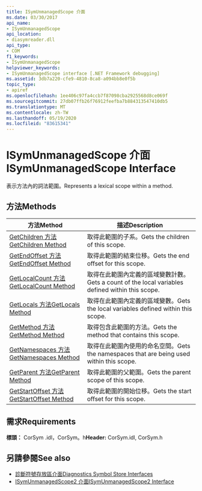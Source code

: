 ```yaml
---
title: ISymUnmanagedScope 介面
ms.date: 03/30/2017
api_name:
- ISymUnmanagedScope
api_location:
- diasymreader.dll
api_type:
- COM
f1_keywords:
- ISymUnmanagedScope
helpviewer_keywords:
- ISymUnmanagedScope interface [.NET Framework debugging]
ms.assetid: 3db7a220-cfe9-4810-8ca8-a094bb8e0f5b
topic_type:
- apiref
ms.openlocfilehash: 1ee406c97fa4ccb7f87098cba2925568d8ce069f
ms.sourcegitcommit: 27db07ffb26f76912feefba7b884313547410db5
ms.translationtype: MT
ms.contentlocale: zh-TW
ms.lasthandoff: 05/19/2020
ms.locfileid: "83615341"
---
```

# <a name="isymunmanagedscope-interface"></a><span data-ttu-id="c7761-102">ISymUnmanagedScope 介面</span><span class="sxs-lookup"><span data-stu-id="c7761-102">ISymUnmanagedScope Interface</span></span>
<span data-ttu-id="c7761-103">表示方法內的詞法範圍。</span><span class="sxs-lookup"><span data-stu-id="c7761-103">Represents a lexical scope within a method.</span></span>  
  
## <a name="methods"></a><span data-ttu-id="c7761-104">方法</span><span class="sxs-lookup"><span data-stu-id="c7761-104">Methods</span></span>  
  
|<span data-ttu-id="c7761-105">方法</span><span class="sxs-lookup"><span data-stu-id="c7761-105">Method</span></span>|<span data-ttu-id="c7761-106">描述</span><span class="sxs-lookup"><span data-stu-id="c7761-106">Description</span></span>|  
|------------|-----------------|  
|[<span data-ttu-id="c7761-107">GetChildren 方法</span><span class="sxs-lookup"><span data-stu-id="c7761-107">GetChildren Method</span></span>](isymunmanagedscope-getchildren-method.md)|<span data-ttu-id="c7761-108">取得此範圍的子系。</span><span class="sxs-lookup"><span data-stu-id="c7761-108">Gets the children of this scope.</span></span>|  
|[<span data-ttu-id="c7761-109">GetEndOffset 方法</span><span class="sxs-lookup"><span data-stu-id="c7761-109">GetEndOffset Method</span></span>](isymunmanagedscope-getendoffset-method.md)|<span data-ttu-id="c7761-110">取得此範圍的結束位移。</span><span class="sxs-lookup"><span data-stu-id="c7761-110">Gets the end offset for this scope.</span></span>|  
|[<span data-ttu-id="c7761-111">GetLocalCount 方法</span><span class="sxs-lookup"><span data-stu-id="c7761-111">GetLocalCount Method</span></span>](isymunmanagedscope-getlocalcount-method.md)|<span data-ttu-id="c7761-112">取得在此範圍內定義的區域變數計數。</span><span class="sxs-lookup"><span data-stu-id="c7761-112">Gets a count of the local variables defined within this scope.</span></span>|  
|[<span data-ttu-id="c7761-113">GetLocals 方法</span><span class="sxs-lookup"><span data-stu-id="c7761-113">GetLocals Method</span></span>](isymunmanagedscope-getlocals-method.md)|<span data-ttu-id="c7761-114">取得在此範圍內定義的區域變數。</span><span class="sxs-lookup"><span data-stu-id="c7761-114">Gets the local variables defined within this scope.</span></span>|  
|[<span data-ttu-id="c7761-115">GetMethod 方法</span><span class="sxs-lookup"><span data-stu-id="c7761-115">GetMethod Method</span></span>](isymunmanagedscope-getmethod-method.md)|<span data-ttu-id="c7761-116">取得包含此範圍的方法。</span><span class="sxs-lookup"><span data-stu-id="c7761-116">Gets the method that contains this scope.</span></span>|  
|[<span data-ttu-id="c7761-117">GetNamespaces 方法</span><span class="sxs-lookup"><span data-stu-id="c7761-117">GetNamespaces Method</span></span>](isymunmanagedscope-getnamespaces-method.md)|<span data-ttu-id="c7761-118">取得在此範圍內使用的命名空間。</span><span class="sxs-lookup"><span data-stu-id="c7761-118">Gets the namespaces that are being used within this scope.</span></span>|  
|[<span data-ttu-id="c7761-119">GetParent 方法</span><span class="sxs-lookup"><span data-stu-id="c7761-119">GetParent Method</span></span>](isymunmanagedscope-getparent-method.md)|<span data-ttu-id="c7761-120">取得此範圍的父範圍。</span><span class="sxs-lookup"><span data-stu-id="c7761-120">Gets the parent scope of this scope.</span></span>|  
|[<span data-ttu-id="c7761-121">GetStartOffset 方法</span><span class="sxs-lookup"><span data-stu-id="c7761-121">GetStartOffset Method</span></span>](isymunmanagedscope-getstartoffset-method.md)|<span data-ttu-id="c7761-122">取得此範圍的開始位移。</span><span class="sxs-lookup"><span data-stu-id="c7761-122">Gets the start offset for this scope.</span></span>|  
  
## <a name="requirements"></a><span data-ttu-id="c7761-123">需求</span><span class="sxs-lookup"><span data-stu-id="c7761-123">Requirements</span></span>  
 <span data-ttu-id="c7761-124">**標頭：** CorSym .idl，CorSym。h</span><span class="sxs-lookup"><span data-stu-id="c7761-124">**Header:** CorSym.idl, CorSym.h</span></span>  
  
## <a name="see-also"></a><span data-ttu-id="c7761-125">另請參閱</span><span class="sxs-lookup"><span data-stu-id="c7761-125">See also</span></span>

- [<span data-ttu-id="c7761-126">診斷符號存放區介面</span><span class="sxs-lookup"><span data-stu-id="c7761-126">Diagnostics Symbol Store Interfaces</span></span>](diagnostics-symbol-store-interfaces.md)
- [<span data-ttu-id="c7761-127">ISymUnmanagedScope2 介面</span><span class="sxs-lookup"><span data-stu-id="c7761-127">ISymUnmanagedScope2 Interface</span></span>](isymunmanagedscope2-interface.md)
